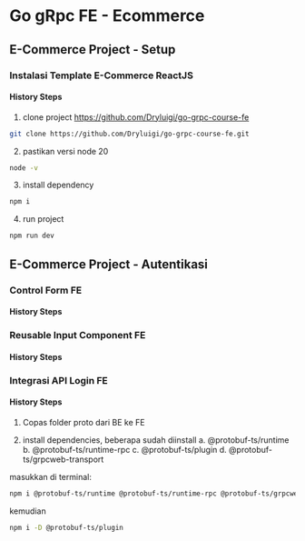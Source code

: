 # Go gRpc FE - Ecommerce

## E-Commerce Project - Setup
### Instalasi Template E-Commerce ReactJS
#### History Steps
1. clone project https://github.com/Dryluigi/go-grpc-course-fe
```bash
git clone https://github.com/Dryluigi/go-grpc-course-fe.git

```

2. pastikan versi node 20
```bash
node -v

```

3. install dependency
```bash
npm i

```

4. run project
```bash
npm run dev

```

## E-Commerce Project - Autentikasi
### Control Form FE
#### History Steps


### Reusable Input Component FE
#### History Steps

### Integrasi API Login FE
#### History Steps
1. Copas folder proto dari BE ke FE

2. install dependencies, beberapa sudah diinstall
a. @protobuf-ts/runtime
b. @protobuf-ts/runtime-rpc
c. @protobuf-ts/plugin
d. @protobuf-ts/grpcweb-transport

masukkan di terminal:
```bash
npm i @protobuf-ts/runtime @protobuf-ts/runtime-rpc @protobuf-ts/grpcweb-transport
```

kemudian
```bash
npm i -D @protobuf-ts/plugin
```